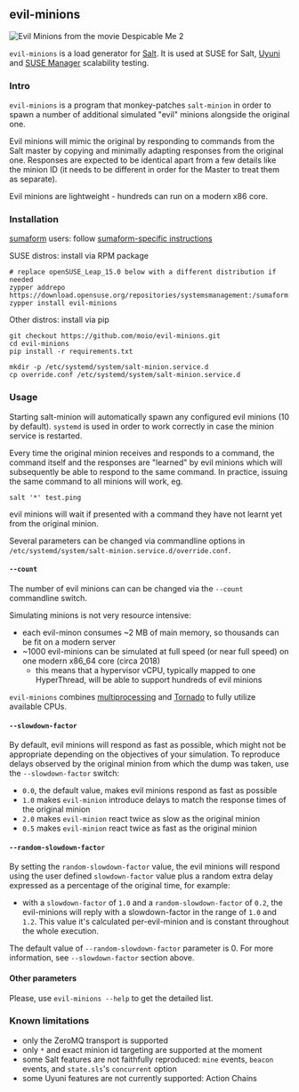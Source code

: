 ## evil-minions

![Evil Minions from the movie Despicable Me 2](https://vignette3.wikia.nocookie.net/despicableme/images/5/52/Screenshot_2016-02-10-01-09-16.jpg/revision/latest?cb=20161028002525)

`evil-minions` is a load generator for [Salt](https://github.com/saltstack/salt). It is used at SUSE for Salt, [Uyuni](https://www.uyuni-project.org/) and [SUSE Manager](https://www.suse.com/products/suse-manager/) scalability testing.

### Intro

`evil-minions` is a program that monkey-patches `salt-minion` in order to spawn a number of additional simulated "evil" minions alongside the original one.

Evil minions will mimic the original by responding to commands from the Salt master by copying and minimally adapting responses from the original one. Responses are expected to be identical apart from a few details like the minion ID (it needs to be different in order for the Master to treat them as separate).

Evil minions are lightweight - hundreds can run on a modern x86 core.

### Installation

[sumaform](https://github.com/moio/sumaform) users: follow [sumaform-specific instructions](https://github.com/moio/sumaform/blob/master/README_ADVANCED.md#evil-minions-load-generator)

SUSE distros: install via RPM package
```
# replace openSUSE_Leap_15.0 below with a different distribution if needed
zypper addrepo https://download.opensuse.org/repositories/systemsmanagement:/sumaform:/tools/openSUSE_Leap_15.0/systemsmanagement:sumaform:tools.repo
zypper install evil-minions
```

Other distros: install via pip
```
git checkout https://github.com/moio/evil-minions.git
cd evil-minions
pip install -r requirements.txt

mkdir -p /etc/systemd/system/salt-minion.service.d
cp override.conf /etc/systemd/system/salt-minion.service.d
```

### Usage

Starting salt-minion will automatically spawn any configured evil minions (10 by default). `systemd` is used in order to work correctly in case the minion service is restarted.

Every time the original minion receives and responds to a command, the command itself and the responses are "learned" by evil minions which will subsequently be able to respond to the same command. In practice, issuing the same command to all minions will work, eg.

`salt '*' test.ping`

evil minions will wait if presented with a command they have not learnt yet from the original minion.

Several parameters can be changed via commandline options in `/etc/systemd/system/salt-minion.service.d/override.conf`.

#### `--count` <number of evil minions>

The number of evil minions can can be changed via the `--count` commandline switch.

Simulating minions is not very resource intensive:
 - each evil-minon consumes ~2 MB of main memory, so thousands can be fit on a modern server
 - ~1000 evil-minions can be simulated at full speed (or near full speed) on one modern x86_64 core (circa 2018)
   - this means that a hypervisor vCPU, typically mapped to one HyperThread, will be able to support hundreds of evil minions

`evil-minions` combines [multiprocessing](https://docs.python.org/3.4/library/multiprocessing.html) and [Tornado](https://www.tornadoweb.org/en/stable/) to fully utilize available CPUs.

#### `--slowdown-factor` <number>

By default, evil minions will respond as fast as possible, which might not be appropriate depending on the objectives of your simulation. To reproduce delays observed by the original minion from which the dump was taken, use the `--slowdown-factor` switch:
 - `0.0`, the default value, makes evil minions respond as fast as possible
 - `1.0` makes `evil-minion` introduce delays to match the response times of the original minion
 - `2.0` makes `evil-minion` react twice as slow as the original minion
 - `0.5` makes `evil-minion` react twice as fast as the original minion

#### `--random-slowdown-factor` <number>

By setting the `random-slowdown-factor` value, the evil minions will respond using the user defined `slowdown-factor` value plus a random extra delay expressed as a percentage of the original time, for example:
 - with a `slowdown-factor` of `1.0` and a `random-slowdown-factor` of `0.2`, the evil-minions will reply with a slowdown-factor in the range of `1.0` and `1.2`. This value it's calculated per-evil-minion and is constant throughout the whole execution.

The default value of `--random-slowdown-factor` parameter is 0.
For more information, see `--slowdown-factor` section above.

#### Other parameters

Please, use `evil-minions --help` to get the detailed list.

### Known limitations
 - only the ZeroMQ transport is supported
 - only `*` and exact minion id targeting are supported at the moment
 - some Salt features are not faithfully reproduced: `mine` events, `beacon` events, and `state.sls`'s `concurrent` option
 - some Uyuni features are not currently supported: Action Chains
